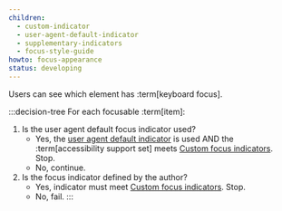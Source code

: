 ```yaml
---
children:
  - custom-indicator
  - user-agent-default-indicator
  - supplementary-indicators
  - focus-style-guide
howto: focus-appearance
status: developing
---
```


Users can see which element has :term[keyboard focus].

:::decision-tree
For each focusable :term[item]:
1. Is the user agent default focus indicator used?
   - Yes, the <a href="#user-agent-default-indicator">user agent default indicator</a> is used AND the :term[accessibility support set] meets <a href="#custom-indicator">Custom focus indicators</a>. Stop.
   - No, continue.
2. Is the focus indicator defined by the author?
   - Yes, indicator must meet <a href="#custom-indicator">Custom focus indicators</a>. Stop.
   - No, fail.
:::
